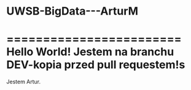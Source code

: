 # UWSB-BigData---ArturM
========================
Hello World! Jestem na branchu DEV-kopia przed pull requestem!s
========================
Jestem Artur.
